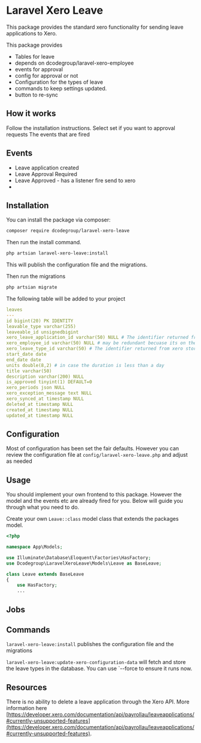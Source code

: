 # Laravel Xero Leave

This package provides the standard xero functionality for sending leave applications to Xero.

This package provides
* Tables for leave
* depends on dcodegroup/laravel-xero-employee
* events for approval
* config for approval or not
* Configuration for the types of leave
* commands to keep settings updated.
* button to re-sync


## How it works

Follow the installation instructions. 
Select set if you want to approval requests
The events that are fired

## Events

* Leave application created
* Leave Approval Required
* Leave Approved - has a listener fire send to xero
* 

## Installation

You can install the package via composer:

```bash
composer require dcodegroup/laravel-xero-leave
```

Then run the install command.

```bash
php artsian laravel-xero-leave:install
```

This will publish the configuration file and the migrations.

Then run the migrations

```bash
php artsian migrate
```

The following table will be added to your project


```yaml
leaves
---
id bigint(20) PK IDENTITY
leavable_type varchar(255)
leaveable_id unsignedbigint
xero_leave_application_id varchar(50) NULL # The identifier returned from xero
xero_employee_id varchar(50) NULL # may be redundant becuase its on the user that should be the polymporphic field. But saves a lookup
xero_leave_type_id varchar(50) # The identifier returned from xero stored in the configuration
start_date date
end_date date
units double(8,2) # in case the duration is less than a day
title varchar(50)
description varchar(200) NULL
is_approved tinyint(1) DEFAULT=0
xero_periods json NULL
xero_exception_message text NULL
xero_synced_at timestamp NULL
deleted_at timestamp NULL
created_at timestamp NULL
updated_at timestamp NULL
```

## Configuration

Most of configuration has been set the fair defaults. However you can review the configuration file at `config/laravel-xero-leave.php` and adjust as needed



## Usage

You should implement your own frontend to this package. However the model and the events etc are already fired for you. Below will guide you through what you need to do.

Create your own `Leave::class` model class that extends the packages model.

```php
<?php

namespace App\Models;

use Illuminate\Database\Eloquent\Factories\HasFactory;
use Dcodegroup\LaravelXeroLeave\Models\Leave as BaseLeave;

class Leave extends BaseLeave
{
    use HasFactory;
    ...
```

## Jobs



## Commands

`laravel-xero-leave:install` publishes the configuration file and the migrations

`laravel-xero-leave:update-xero-configuration-data` will fetch and store the leave types in the database. You can use `--force
 to ensure it runs now.

## Resources

There is no ability to delete a leave application through the Xero API. More information here [https://developer.xero.com/documentation/api/payrollau/leaveapplications/#currently-unsupported-features](https://developer.xero.com/documentation/api/payrollau/leaveapplications/#currently-unsupported-features).
